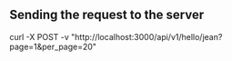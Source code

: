 ## Sending the request to the server
curl -X POST -v "http://localhost:3000/api/v1/hello/jean?page=1&per_page=20"
